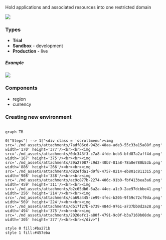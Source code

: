 Hold applications and associated resources into one restricted domain

![](./md_assets/attachments/Pasted%20image%2020221225192642.png)

### Types
- **TriaI**
- **Sandbox** - development
- **Production** - live

##### Example
![](./md_assets/attachments/Pasted%20image%2020220926155829.png)

### Components
- region
- currency

### Creating new environment
```mermaid

graph TB

0["Steps"] --> 1["<div class = 'scrollmenu'><img src='./md_assets/attachments/7adf86cd-942d-48aa-ade3-55c33a15a88f.png' width='170' height='377'/><br><br><img src='./md_assets/attachments/0dc343f3-c7a8-4fde-bcb3-bfd87a2aff4d.png' width='167' height='375'/><br><br><img src='./md_assets/attachments/39a27087-c9d2-40b7-81a8-78a0e780b53b.png' width='886' height='266'/><br><br><img src='./md_assets/attachments/d82efda1-d9f8-4757-8214-eb801c811315.png' width='908' height='338'/><br><br><img src='./md_assets/attachments/ac9c877b-2274-406c-91b0-fbf413bea3a6.png' width='459' height='311'/><br><br><img src='./md_assets/attachments/b2c65db6-6a2a-44ec-a1c9-2ae97dcbbe41.png' width='256' height='214'/><br><br><img src='./md_assets/attachments/ca69a445-ce99-4fec-b205-9f59c72cf9da.png' width='569' height='224'/><br><br><img src='./md_assets/attachments/db17f27b-e739-484d-9761-a737bb0d2a28.png' width='494' height='375'/><br><br><img src='./md_assets/attachments/2020efc1-a80f-4791-9c0f-b3a7169b08de.png' width='305' height='377'/><br><br></div>"]

style 0 fill:#ba271b
style 1 fill:#457eba

```
